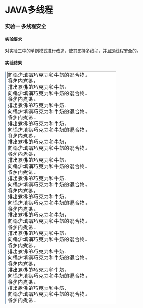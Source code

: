 ﻿# JAVA多线程

### 实验一 多线程安全
#### 实验要求  

对实验三中的单例模式进行改造，使其支持多线程，并且是线程安全的。

#### 实验结果  
![image](https://raw.githubusercontent.com/905220575/LearnJava/master/img/ChocolateThread/ChocolateThread.png)  
 